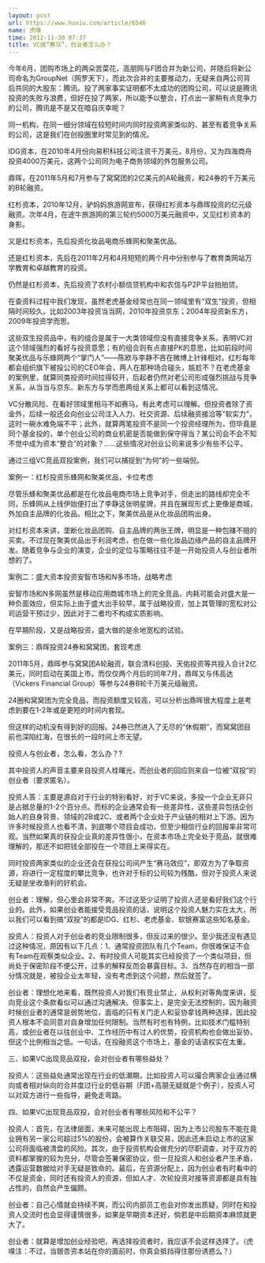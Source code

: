 ```yaml
---
layout: post
url: https://www.huxiu.com/article/6546
name: 虎嗅
time: 2012-11-30 07:37
title: VC搞“赛马”，创业者怎么办？
---
```

今年6月，团购市场上的两朵苦菜花，高朋网与F团合并为新公司，并随后将新公司命名为GroupNet（网罗天下），而此次合并的主要推动力，无疑来自两公司背后共同的大股东：腾讯。投了两家事实证明都不太成功的团购公司，可以说是腾讯投资的失败与浪费，但好在投了两家，所以能予以整合，打点出一家稍有点竞争力的公司，腾讯是不是又在暗自庆幸呢？

同一机构，在同一细分领域在较短时间内同时投资两家类似的、甚至有着竞争关系的公司，这是我们在创投圈里时常见到的情况。

IDG资本，在2010年4月份向易积科技公司注资千万美元，8月份，又为四海商舟投资4000万美元，这两个公司同为电子商务领域的外包服务公司。

鼎晖，在2011年5月和7月参与了窝窝团的2亿美元的A轮融资，和24券的千万美元的B轮融资。

红杉资本，2010年12月，驴妈妈旅游网宣布，获得红杉资本与鼎晖投资的亿元级融资。次年4月，在途牛旅游网的第三轮约5000万美元融资中，又见红杉资本的身影。

又是红杉资本，先后投资化妆品电商乐蜂网和聚美优品。

还是红杉资本，先后在2011年2月和4月短短的两个月中分别参与了教育类网站万学教育和卓越教育的投资。

仍然是红杉资本，先后投资了农村小额信贷机构中和农信与P2P平台拍拍贷。

在查资料过程中我们发现，虽然老虎基金经常也在同一领域里有“双生”投资，但相隔时间较久。比如2003年投资当当网，2010年投资京东；2004年投资新东方，2009年投资学而思。

这些双生投资品中，有的组合是属于一大类领域但没有直接竞争关系，表明VC对这个领域强烈的看好与投资意愿；有的组合则有点直接PK的意思，比如前段时间聚美优品与乐蜂网两个“掌门人”——陈欧与李静不吝在微博上针锋相对。红杉每年都会组织旗下被投公司的CEO年会，两人在那种场合碰头，尴尬不？在老虎基金的案例里，就算同类投资时间拉得较开，后起者仍然对老公司形成强烈挑战与竞争关系，从当当与京东、新东方与学而思两组关系上都可以看到这情况。

VC分散风险、在看好领域里相马不如赛马，有此考虑可以理解。但投资者除了资金外，后续一般还会向创业公司注入人力、社交资源、后续融资接洽等“软实力”，这时一碗水难免端不平；此外，就算两笔投资不是同一个投资经理所为，但毕竟是同个基金投的，单个创业公司的商业机密是否能做到保守得当？某公司会不会不知不觉中成为资本“整合”的对象？……这些情况对创业公司来说多少有些不公平。

通过三组VC竞品双投案例，我们可以捕捉到“为何”的一些端倪。

案例一：红杉投资乐蜂网和聚美优品，卡位考虑

尽管乐蜂和聚美优品都是在化妆品电商市场上竞争对手，但走出的路线却完全不同，乐蜂网从上线伊始便打出了李静这张明星牌，并且在展现形式上更像是商城，外加自主品牌的化妆品。相比之下，聚美优品是从化妆品团购出身。

对红杉资本来讲，垄断化妆品团购、自主品牌的两张王牌，明显是一种包赚不赔的买卖。不过现在聚美优品出于利润考虑，也在做一些化妆品边缘产品的自主品牌开发。随着竞争与企业的演变，企业的定位与策略往往不是一开始投资人与创业者所想的了。

案例二：盛大资本投资安智市场和N多市场，战略考虑

安智市场和N多网虽然是移动应用商城市场上的完全竞品，内耗可能会对盛大是一种负面效应，但实际上由于盛大出手较早，属于战略投资，加上其管理的宽松对公司运营干预过少，因此对于二者均不构成实质影响。

在早期阶段，又是战略投资，盛大做的是余地宽松的试验。

案例三：鼎晖投资24券和窝窝团，套现考虑

2011年5月，鼎晖参与窝窝团A轮融资，联合清科创投、天佑投资等共投入合计2亿美元，同时启动在美国上市。而仅仅两个月后的同年7月，鼎晖又与伟高达（Vickers Financial Group）等参与24券B轮千万美元级融资。

24圈和窝窝团为完全竞品，而投资额度又较高，可以分析出鼎晖很大程度上是考虑到要在1-2年或是更短的时间内套现。

但这样的动机没有得到好的回报。24券已然进入了无尽的“休假期”，而窝窝团目前也深陷红海，在很长的一段时间上市无望。

投资人与创业者，怎么看，怎么办？?

其中投资人的声音主要来自投资人桂曙光，而创业者的回应则来自一位被“双投”的创业者（要求匿名）。

投资人答：主要是源自对于行业的特别看好，对于VC来说，多投一个企业无非只是占据总量的1-2个百分点。而标的企业通常会有一些差异性，这些差异包括企创始人的自身背景、领域的2B或2C、或者两个企业处于产业链的相对上下游。因为许多时候投资人也看不清，到底哪个项目会成功，但至少相信行业的回报率非常可观。当然如果真的获投企业真的差异性很小，在资本市场上完全处于竞品，就很难理解的，那还不如把钱全部投在一个项目上来得实在。

同时投资两家类似的企业还会在获投公司间产生“赛马效应”，即双方为了争取资源，将进行一定程度的攀比竞争，也许对于标的公司较为残酷，但对于投资人来说无疑是坐收渔利的好机会。

创业者：理解，但心里会非常不爽。不过这至少证明了投资人还是看好我们这个行业的。此外，如果创业者能接受竞品投资的话，说明这个投资人魅力实在太大，所以我们可以看到搞“双投”的都是IDG、红杉、老虎基金、软银赛富这些知名基金。

投资人：投资人对于创业者的竞业限制很多，但反过来的很少。至少我还没有遇见过这种情况，原因有以下几点：1、通常投资团队有几个Team，你很难保证不会有Team在观察类似企业。2、有时投资人可能其实已经投资了一个类似项目，但尚处于保密阶段不便公开，过多的解释反而会暴露目标。3、当然存在的相当一部分情况就是，被投企业太年轻，没有考虑到这个问题，然后就签了。

创业者：理想化地来看，既然投资人对我们有竞业禁止，从权利对等角度来讲，反向竞业这个条款看似可以通过沟通解决。但事实上，是完全无法控制的，因为融资时候创业者的通常是弱势地位，面临的只有关门走人和妥协拿钱两种选择，因此投资人根本不会同意对自身增加任何限制。当然有时也有特例，比如技术门槛特别高，或创业者在以往创业中、工作经历中有过人的优势，投资机构也会做出妥协，但这个比例相当之低。一句话，在投融资这个市场上，基金的话语权实在太重。

三、如果VC出现竞品双投，会对创业者有哪些益处？

投资人：这些益处通常出现在行业的低潮期，比如投资人可以撮合两家企业通过横向或者相对纵向的合并度过行业的低谷期（F团+高朋无疑就是个例子），投资人可以对双方进行一些指导，避免走弯路。

四、如果VC出现竞品双投，会对创业者有哪些风险和不公平？

投资人：首先，在法律层面，未来可能出现上市阻碍，因为上市公司股东不能在竟业拥有另一家公司超过5%的股份，会被算作关联交易，因此还未启动上市的这家公司将面临被清盘的风险。其次，由于投资机构会做充分的尽职调查，对于双方的资料都掌握的较为充分，尽管会签署保密协议，但一旦投资人和创业者产生矛盾，透露运营数据给对手无疑是致命的。最后，在资源分配上，因为创业者有时看中的不仅是资金，同时还有投资人的资源，但如人才、次轮投资对接等资源都是具有独占性的，自然会产生偏颇。

创业者：自己心情就会持续不爽，而公司内部员工也会对你发出质疑，同时在和投资人交流时也会显得谨慎很多，如果是早期资本还好，倘若是中后期资本麻烦就更大了。

创业者：就算是增加创业经验吧，再选择投资者时，我应该不会这样选择了。（虎嗅注：不过，当银杏资本站在你的面前时，你真会抵挡得住那份诱惑么？）

